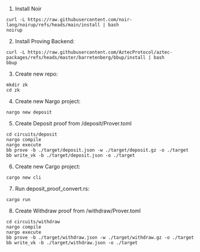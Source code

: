 1) Install Noir
```
curl -L https://raw.githubusercontent.com/noir-lang/noirup/refs/heads/main/install | bash
noirup
```

2) Install Proving Backend:
```
curl -L https://raw.githubusercontent.com/AztecProtocol/aztec-packages/refs/heads/master/barretenberg/bbup/install | bash
bbup
```

3) Create new repo:
```
mkdir zk
cd zk
```

4) Create new Nargo project:
```
nargo new deposit
```

5) Create Deposit proof from /deposit/Prover.toml
```
cd circuits/deposit
nargo compile
nargo execute
bb prove -b ./target/deposit.json -w ./target/deposit.gz -o ./target  
bb write_vk -b ./target/deposit.json -o ./target
```

6) Create new Cargo project:
```
cargo new cli
```

7) Run deposit_proof_convert.rs:
```
cargo run
```

8) Create Withdraw proof from /withdraw/Prover.toml
```
cd circuits/withdraw
nargo compile
nargo execute
bb prove -b ./target/withdraw.json -w ./target/withdraw.gz -o ./target  
bb write_vk -b ./target/withdraw.json -o ./target
```


